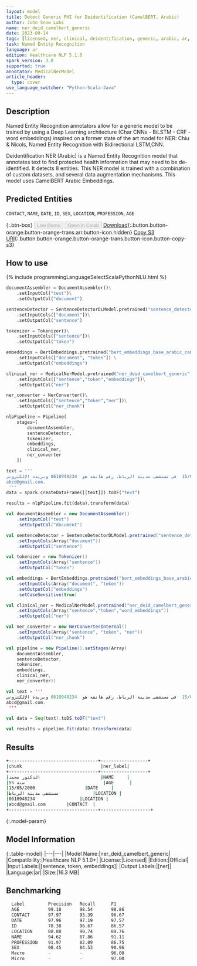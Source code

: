 ```yaml
---
layout: model
title: Detect Generic PHI for Deidentification (CamelBERT, Arabic)
author: John Snow Labs
name: ner_deid_camelbert_generic
date: 2023-09-14
tags: [licensed, ner, clinical, deidentification, generic, arabic, ar, camelbert, bert]
task: Named Entity Recognition
language: ar
edition: Healthcare NLP 5.1.0
spark_version: 3.0
supported: true
annotator: MedicalNerModel
article_header:
  type: cover
use_language_switcher: "Python-Scala-Java"
---
```


## Description

Named Entity Recognition annotators allow for a generic model to be trained by using a Deep Learning architecture (Char CNNs - BiLSTM - CRF - word embeddings) inspired on a former state of the art model for NER: Chiu & Nicols, Named Entity Recognition with Bidirectional LSTM,CNN.

Deidentification NER (Arabic) is a Named Entity Recognition model that annotates text to find protected health information that may need to be de-identified. It detects 8 entities. This NER model is trained with a combination of custom datasets, and several data augmentation mechanisms. This model uses CamelBERT Arabic Embeddings.

## Predicted Entities

`CONTACT`, `NAME`, `DATE`, `ID`, `SEX`, `LOCATION`, `PROFESSION`, `AGE`

{:.btn-box}
<button class="button button-orange" disabled>Live Demo</button>
<button class="button button-orange" disabled>Open in Colab</button>
[Download](https://s3.amazonaws.com/auxdata.johnsnowlabs.com/clinical/models/ner_deid_camelbert_generic_ar_5.1.0_3.0_1694701269758.zip){:.button.button-orange.button-orange-trans.arr.button-icon.hidden}
[Copy S3 URI](s3://auxdata.johnsnowlabs.com/clinical/models/ner_deid_camelbert_generic_ar_5.1.0_3.0_1694701269758.zip){:.button.button-orange.button-orange-trans.button-icon.button-copy-s3}

## How to use



<div class="tabs-box" markdown="1">
{% include programmingLanguageSelectScalaPythonNLU.html %}
  
```python
documentAssembler = DocumentAssembler()\
    .setInputCol("text")\
    .setOutputCol("document")

sentenceDetector = SentenceDetectorDLModel.pretrained("sentence_detector_dl", "xx")\
    .setInputCols(["document"])\
    .setOutputCol("sentence")

tokenizer = Tokenizer()\
    .setInputCols(["sentence"])\
    .setOutputCol("token")

embeddings = BertEmbeddings.pretrained("bert_embeddings_base_arabic_camel_msa","ar") \
    .setInputCols(["document", "token"]) \
    .setOutputCol("embeddings")

clinical_ner = MedicalNerModel.pretrained("ner_deid_camelbert_generic", "ar", "clinical/models")\
    .setInputCols(["sentence","token","embeddings"])\
    .setOutputCol("ner")

ner_converter = NerConverter()\
    .setInputCols(["sentence","token","ner"])\
    .setOutputCol("ner_chunk")

nlpPipeline = Pipeline(
    stages=[
        documentAssembler,
        sentenceDetector,
        tokenizer,
        embeddings,
        clinical_ner,
        ner_converter
    ])

text = '''
عالج الدكتور محمد المريض أحمد البالغ من العمر 55 سنة  في 15/05/2000  في مستشفى مدينة الرباط. رقم هاتفه هو  0610948234 وبريده الإلكتروني
abcd@gmail.com.
 '''
data = spark.createDataFrame([[text]]).toDF("text")

results = nlpPipeline.fit(data).transform(data)
```
```scala
val documentAssembler = new DocumentAssembler()
    .setInputCol("text")
    .setOutputCol("document")

val sentenceDetector = SentenceDetectorDLModel.pretrained("sentence_detector_dl", "xx")
    .setInputCols(Array("document"))
    .setOutputCol("sentence")

val tokenizer = new Tokenizer()
    .setInputCols(Array("sentence"))
    .setOutputCol("token")

val embeddings = BertEmbeddings.pretrained("bert_embeddings_base_arabic_camel_msa", "ar")
    .setInputCols(Array("document", "token"))
    .setOutputCol("embeddings")
    .setCaseSensitive(true) 

val clinical_ner = MedicalNerModel.pretrained("ner_deid_camelbert_generic", "ar", "clinical/models")
    .setInputCols(Array("sentence","token","word_embeddings"))
    .setOutputCol("ner")

val ner_converter = new NerConverterInternal()
    .setInputCols(Array("sentence", "token", "ner"))
    .setOutputCol("ner_chunk")

val pipeline = new Pipeline().setStages(Array(
    documentAssembler, 
    sentenceDetector, 
    tokenizer, 
    embeddings, 
    clinical_ner, 
    ner_converter))

val text = '''
عالج الدكتور محمد المريض أحمد البالغ من العمر 55 سنة  في 15/05/2000  في مستشفى مدينة الرباط. رقم هاتفه هو  0610948234 وبريده الإلكتروني
abcd@gmail.com.
 '''

val data = Seq(text).toDS.toDF("text")

val results = pipeline.fit(data).transform(data)
```
</div>

## Results

```bash
+----------------------------------+------------------+
|chunk                              |ner_label|
+----------------------------------+------------------+
|الدكتور محمد                       |NAME     |
|55 سنة                              |AGE      |
|15/05/2000                   |DATE     |
|مستشفى مدينة الرباط             |LOCATION |
|0610948234                 |LOCATION |
|abcd@gmail.com        |CONTACT  |
+----------------------------------+-------------------+
```

{:.model-param}
## Model Information

{:.table-model}
|---|---|
|Model Name:|ner_deid_camelbert_generic|
|Compatibility:|Healthcare NLP 5.1.0+|
|License:|Licensed|
|Edition:|Official|
|Input Labels:|[sentence, token, embeddings]|
|Output Labels:|[ner]|
|Language:|ar|
|Size:|16.3 MB|

## Benchmarking

```bash
  Label         Precision   Recall      F1
  AGE           99.18       98.54       98.86
  CONTACT       97.97       95.39       96.67
  DATE          97.96       97.19       97.57
  ID            78.38       96.67       86.57
  LOCATION      88.80       90.74       89.76
  NAME          94.62       87.86       91.11
  PROFESSION    91.97       82.09       86.75
  SEX           98.45       84.53       90.96
  Macro         -           -           96.00
  Micro         -           -           97.00

```

